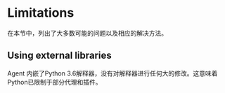 # Limitations

在本节中，列出了大多数可能的问题以及相应的解决方法。

## Using external libraries

Agent 内嵌了Python 3.6解释器，没有对解释器进行任何大的修改。这意味着Python已限制于部分代理和插件。
